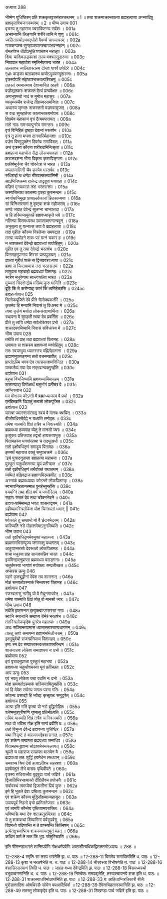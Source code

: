 अध्यायः 288

भीष्मेण युधिष्ठिरम् प्रति शक्रकृतवृत्रसंहारकथनम् ॥ 1 ॥ तथा शक्रमाक्रान्तवत्या ब्रह्महत्याया अग्न्यादिषु ब्रह्मकृतविभजनकथनम् ॥ 2 ॥
भीष्म उवाच 	001  
वृत्रस्य तु महाराज ज्वराविष्टस्य सर्वशः ।	001a  
अभवन्यानि लिङ्गानि शरीरे तानि मे शृणु ॥	001c  
ज्वलितास्योऽभवद्घोरो वैवर्ण्यं चागमत्परम् ।	002a  
गात्रकम्पश्च सुमहाञ्श्वासश्चाप्यभवन्महान् ॥	002c  
रोमहर्षश्च तीव्रोऽभून्निःश्वासश्च महान्नृप ।	003a  
शिवा चाशिवसङ्काशा तस्य वक्त्रात्सुदारुणा ॥	003c  
निष्पपात महाघोरा स्मृतिर्नष्टास्य भारत ।	004a  
उल्काश्च ज्वलितास्तस्य दीप्ताः पार्श्वे प्रपेदिरे ॥	004c  
गृध्राः कङ्का बलाकाश्च वाचोऽमुञ्चन्सुदारुणाः ।	005a  
वृत्रस्योपरि संहृष्टाश्चक्रवत्परिबभ्रमुः ॥	005c  
ततस्तं रथमास्थाय देवाप्यायित आहवे ।	006a  
वज्रोद्यतकरः शक्रस्तं दैत्यं प्रत्यवैक्षत ॥	006c  
अमानुषमथो नादं स मुमोच महासुरः ।	007a  
व्यजृम्भच्चैव राजेन्द्र तीव्रज्वरसमन्वितः ॥	007c  
अथास्य जृम्भतः शक्रस्ततो वज्रमवासृजत् ।	008a  
स वज्रः सुमहातेजा कालान्तकयमोपमः ॥	008c  
क्षिप्रमेव महाकायं वृत्रं दैत्यमपातयत् ।	009a  
ततो नादः समभवत्पुनरेव समन्ततः ॥	009c  
वृत्रं विनिहितं दृष्ट्वा देवानां भरतर्षभ ।	010a  
वृत्रं तु हत्वा मघवा दानवारिर्महायशाः ॥	010c  
वज्रेण विष्णुयुक्तेन दिवमेव समाविशत् ।	011a  
अथ वृत्रस्य कौरव्य शरीरादभिनिःसृता ॥	011c  
ब्रह्महत्या महाघोरा रौद्रा लोकभयावहा ।	012a  
करालदशना भीमा विकृता कृष्णपिङ्गला ॥	012c  
प्रकीर्णमूर्धजा चैव घोरनेत्रा च भारत ।	013a  
कपालमालिनी चैव कृत्येव भरतर्षभ ॥	013c  
रुधिरार्द्रा च धर्मज्ञ चीरवल्कलवासिनी ।	014a  
साऽभिनिष्क्रम्य राजेन्द्र तादृग्रूपा भयावहा ॥	014c  
वज्रिणं मृगयामास तदा भरतसत्तम ।	015a  
कस्यचित्त्वथ कालस्य वृत्रहा कुरुनन्दन ॥	015c  
स्वर्गायाभिमुखः प्रायाल्लोकानां हितकाम्यया ।	016a  
सा विनिःसरमाणं तु दृष्ट्वा शक्रं महौजसम् ॥	016c  
कण्ठे जग्राह देवेन्द्रं सुलग्ना चाभवत्तदा ।	017a  
स हि तस्मिन्समुत्पन्ने ब्रह्मवध्याकृते भये ॥	017c  
नलिन्या बिसमध्यस्थ उवासाब्दगणान्बहून् ।	018a  
अनुसृत्य तु यत्नात्स तया वै ब्रह्महत्यया ॥	018c  
तदा गृहीतः कौरव्य निस्तेजाः समपद्यत ।	019a  
तस्या व्यपोहने शक्रः परं यत्नं चकार ह ॥	019c  
न चाशकत्तां देवेन्द्रो ब्रह्मवध्यां व्यपोहितुम् ।	020a  
गृहीत एव तु तया देवेन्द्रो भरतर्षभ ॥	020c  
पितामहमुपागम्य शिरसा प्रत्यपूजयत् ।	021a  
ज्ञात्वा गृहीतं शक्रं स द्विजप्रवरवध्यया ॥	021c  
ब्रह्मा स चिन्तयामास तदा भरतसत्तम ।	022a  
तामुवाच महाबाहो ब्रह्मवध्यां पितामहः ॥	022c  
स्वरेण मधुरेणाथ सान्त्वयन्निव भारत ।	023a  
मुच्यतां त्रिदशेन्द्रोयं मत्प्रियं कुरु भामिनि ॥	023c  
ब्रूहि किं ते करोम्यद्य कामं किं त्वमिहेच्छसि ॥	024ac  
ब्रह्महत्योवाच 	025  
त्रिलोकपूजिते देवे प्रीते त्रैलोक्यकर्तरि ।	025a  
कृतमेव हि मन्यामि निवासं तु विधत्स्व मे ॥	025c  
त्वया कृतेयं मर्यादा लोकसंरक्षणार्थिना ।	026a  
स्थापना वै सुमहती त्वया देव प्रवर्तिता ॥	026c  
प्रीते तु त्वयि धर्मज्ञ सर्वलोकेश्वर प्रभो ।	027a  
शक्रादपगमिष्यामि निवासं संविधत्स्व मे ॥	027c  
भीष्म उवाच 	028  
तथेति तां प्राह तदा ब्रह्मवध्यां पितामहः ।	028a  
उपायतः स शक्रस्य ब्रह्मवध्यां व्यपोहितुम् ॥	028c  
ततः स्वयम्भुवा ध्यातस्तत्र वह्निर्महात्मना ।	029a  
ब्रह्माणमुपसङ्गम्य ततो वचनमब्रवीत् ॥	029c  
प्राप्तोऽस्मि भगवन्देव त्वत्सकाशमनिन्दित ।	030a  
यत्कर्तव्यं मया देव तद्भवान्वक्तुमर्हति ॥	030c  
ब्रह्मोवाच 	031  
बहुधा विभजिष्यामि ब्रह्मवध्यामिमामहम् ।	031a  
शक्रस्याद्य विमोक्षार्थं चतुर्भागं प्रतीच्छ वै ॥	031c  
अग्निरुवाच 	032  
मम मोक्षस्य कोऽन्तो वै ब्रह्मन्ध्यायस्व वै प्रभो ।	032a  
एतदिच्छामि विज्ञातुं तत्वतो लोकपूजित ॥	032c  
ब्रह्मोवाच 	033  
यस्त्वां ज्वलन्तमासाद्य स्वयं वै मानवः क्वचित् ।	033a  
बीजौषधिरसैर्वह्ने न यक्ष्यति तमोवृतः ॥	033c  
तमेषा यास्यति क्षिप्रं तत्रैव च निवत्स्यति ।	034a  
ब्रह्मवध्या हव्यवाह व्येतु ते मानसो ज्वरः ॥	034c  
इत्युक्तः प्रतिजग्राह तद्वचो हव्यकव्यभुक् ।	035a  
पितामहस्य भगवांस्तथा च तदभूत्प्रभो ॥	035c  
ततो वृक्षौषधितृणं समाहूय पितामहः ।	036a  
इममर्थं महाराज वक्तुं समुपचक्रमे ॥	036c  
\'इयं पुत्रादनुप्राप्ता ब्रह्महत्या महाभया ।	037a  
पुरुहूतं चतुर्थांशमस्या यूयं प्रतीच्छत ॥\'	037c  
ततो वृक्षौषधितृणं तथैवोक्तं यथातथम् ।	038a  
व्यथितं वह्निवद्राजन्ब्रह्माणमिदमब्रवीत् ॥	038c  
अस्माकं ब्रह्मवध्यायाः कोऽन्तो लोकपितामह ।	039a  
स्वभावनिहतानस्मान्न पुनर्हन्तुमर्हसि ॥	039c  
वयमग्निं तथा शीतं वर्षं च पवनेरितम् ।	040a  
सहामः सततं देव तथा च्छेदनभेदने ॥	040c  
ब्रह्मवध्यामिमामद्य भवतः शासनाद्वयम् ।	041a  
ग्रहीष्यामस्त्रिलोकेश मोक्षं चिन्तयतां भवान् ||	041c  
ब्रह्मोवाच 	042  
पर्वकाले तु सम्प्राप्ते यो वै छेदनभेदनम् ।	042a  
करिष्यति नरो मोहात्तमेषाऽनुगमिष्यति ॥	042c  
भीष्म उवाच 	043  
ततो वृक्षौषधितृणमेवमुक्तं महात्मना ।	043a  
ब्रह्माणमभिसम्पूज्य जगामाशु यथागतम् ॥	043c  
आहूयाप्सरसो देवस्ततो लोकपितामहः ।	044a  
वाचा मधुरया प्राह सान्त्वयन्निव भारत ॥	044c  
इयमिन्द्रादनुप्राप्ता ब्रह्मवध्या वराङ्गनाः ।	045a  
चतुर्थमस्या भागांशं मयोक्ताः सम्प्रतीच्छत ॥	045c  
अप्सरस ऊचुः 	046  
ग्रहणे कृतबुद्धीनां देवेश तव शासनात् ।	046a  
मोक्षं समयतोऽस्माकं चिन्तयस्व पितामह ॥	046c  
ब्रह्मोवाच 	047  
रजस्वलासु नारीषु यो वै मैथुनमाचरेत् ।	047a  
तमेषा यास्यति क्षिप्रं व्येतु वो मानसो ज्वरः ॥	047c  
भीष्म उवाच 	048  
तथेति हृष्टमनस इत्युक्त्वाऽऽप्सरसां गणाः ।	048a  
स्वानि स्थानानि सम्प्राप्य रेमिरे भरतर्षभ ॥	048c  
ततस्त्रिलोककृद्देवः पुनरेव महातपाः ।	049a  
अथः सञ्चिन्तयामास ध्यातास्ताश्चाप्यथागमन् ॥	049c  
तास्तु सर्वाः समागम्य ब्रह्माणममितौजसम् ।	050a  
इदमूचुर्वचो राजन्प्रणिपत्य पितामहम् ॥	050c  
इमाः स्म देव सम्प्राप्तास्त्वत्सकाशमरिन्दम ।	051a  
शासनात्तव लोकेश समाज्ञापय नः प्रभो ॥	051c  
ब्रह्मोवाच 	052  
इयं वृत्रादनुप्राप्ता पुरुहूतं महाभया ।	052a  
ब्रह्मवध्या चतुर्थांशमस्या यूयं प्रतीच्छत ॥	052c  
आप ऊचुः 	053  
एवं भवतु लोकेश यथा वदसि नः प्रभो ।	053a  
मोक्षं समयतोऽस्माकं सञ्चिन्तयितुमर्हसि ॥	053c  
त्वं हि देवेश सर्वस्य जगतः परमा गतिः ।	054a  
कोऽन्यः प्रसाद्यो हि भवेद्यः कृच्छ्रान्नः समुद्धरेत् ॥	054c  
ब्रह्मोवाच 	055  
अल्पा इति मतिं कृत्वा यो नरो बुद्धिमोहितः ।	055a  
श्लेष्ममूत्रपुरीषाणि युष्मासु प्रतिमोक्ष्यति ॥	055c  
तमियं यास्यति क्षिप्रं तत्रैव च निवत्स्यति ।	056a  
तथा वो भविता मोक्ष इति सत्यं ब्रवीमि वः ॥	056c  
ततो विमुच्य देवेन्द्रं ब्रह्मवध्या युधिष्ठिर ।	057a  
यथा निसृष्टं तं वासमगमद्देवशासनात् ॥	057c  
एवं शक्रेण सम्प्राप्ता ब्रह्मवध्या जनाधिप ।	058a  
पितामहमनुज्ञाप्य सोऽश्वमेधमकल्पयत् ॥	058c  
श्रूयते च महाराज सम्प्राप्ता वासवेन वै ।	059a  
ब्रह्मवध्या ततः शुद्धिं हयमेधेन लब्धवान् ॥	059c  
समवाप्य श्रियं देवो हत्वाऽरींश्च सहस्रशः ।	060a  
प्रहर्षमतुलं लेभे वासवः पृथिवीपते ॥	060c  
वृत्रस्य रुधिराच्चैव बुद्बुदाः पार्थ जज्ञिरे ।	061a  
द्विजातिभिरभक्ष्यास्ते दीक्षितैश्च तपोधनैः ॥	061c  
सर्वावस्थं त्वमप्येषां द्विजातीनां प्रियं कुरु ।	062a  
इमे हि भूतले देवाः प्रथिताः कुरुनन्दन ॥	062c  
एवं शक्रेण कौरव्य बुद्धिसौक्ष्म्यान्महासुरः ।	063a  
उपायपूर्वं निहतो वृत्रो ह्यमिततेजसा ॥	063c  
एवं त्वमपि कौन्तेय पृथिव्यामपराजितः ।	064a  
भविष्यसि यथा देवः शतक्रतुरमित्रहा ॥	064c  
ये तु शक्रकथां दिव्यामिमां पर्वसुपर्वसु ।	065a  
विप्रमध्ये वदिष्यन्ति न ते प्राप्स्यन्ति किल्बिषम् ॥	065c  
इत्येतद्वृत्रमाश्रित्य शक्रस्यात्यद्भुतं महत् ।	066a  
कथितं कर्म ते तात किं भूयः श्रोतुमिच्छसि ॥ 	066c  

इति श्रीमन्महाभारते शान्तिपर्वणि मोक्षधर्मपर्वणि अष्टाशीत्यधिकद्विशततमोऽध्यायः ॥ 288 ॥

12-288-4 स्मृतिः सा तस्य भारतेति झ. ध. पाठः ॥ 12-288-11 बिसमेव समाविशदिति ध. पाठः ॥ 12-288-13 कृशा च भरतर्षभेति थ. ध. पाठः ॥ 12-288-14 चीरवस्त्रा विभीषणेति थ. पाठः ॥ 12-288-16 वसान्निस्सरमाणं त्विति ध. पाठः । जग्राह वध्या देवेन्द्रमिति झ. पाठः ॥ 12-288-18 बिसमध्यस्थो बभूवाब्दगणानिति थ. ध. पाठः ॥ 12-288-19 निश्चेष्ठः समपद्यतेति, तस्याश्चापनये शक्र इति थ. पाठः ॥ 12-288-31 शक्रास्याधविमोक्षार्थमिति झ. पाठः ॥ 12-288-33 यः आहिताग्निरधिकारी बीजैः पुरोडाशादिना ओषधिरसैः सोमेन पयआदिभिर्वा ॥ 12-288-39 दैवेनाभिहतानस्मानिति झ. पाठः ॥ 12-288-49 ततस्तु लोककृद्देव इति थ. पाठः ॥ 12-288-31 शिखण्डाः पार्थ जज्ञिरे इति झ. पाठः ॥
